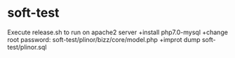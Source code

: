 # soft-test
Execute release.sh to run on apache2 server
+install php7.0-mysql
+change root password: soft-test/plinor/bizz/core/model.php
+improt dump soft-test/plinor.sql
